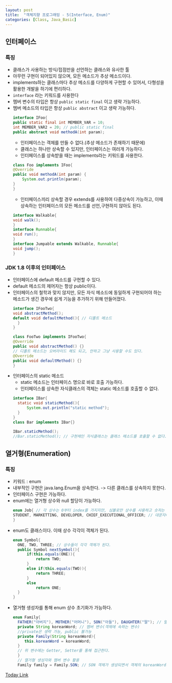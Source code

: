 ```yaml
---
layout: post
title:  "객체지향 프로그래밍 - 5(Interface, Enum)"
categories: [Class, Java_Basic]
---
```


## 인터페이스
### 특징
- 클래스가 사용하는 방식/접점만을 선언하는 클래스와 유사한 툴
- 아무런 구현이 되어있지 않으며, 모든 메소드가 추상 메소드이다.
- implements하는 클래스마다 추상 메소드를 다양하게 구현할 수 있어서, 다형성을 활용한 개발을 하기에 편리하다.
- `interface` 라는 키워드를 사용한다
- 멤버 변수의 타입은 항상 `public static final` 이고 생략 가능하다.
- 멤버 메소드의 타입은 항상 `public abstract` 이고 생략 가능하다.
    ```java
    interface IFoo{
    public static final int MEMBER_VAR = 10;
    int MEMBER_VAR2 = 20; // public static final
    public abstract void methodA(int param);
    ```
    * 인터페이스는 객체를 만들 수 없다.(추상 메소드가 존재하기 때문에)
    * 클래스는 하나만 상속할 수 있지만, 인터페이스는 여러개 가능하다.
    * 인터페이스를 상속받을 때는 implements라는 키워드를 사용한다.
    ```java
    class Foo implements IFoo{
    @Override
    public void methodA(int param) {
        System.out.println(param);
    }
    }
    ```
    * 인터페이스끼리 상속할 경우 extends를 사용하여 다중상속이 가능하고, 이때 상속하는 인터페이스의 모든 메소드를 선언,구현하지 않아도 된다.
    ```java
    interface Walkable{
    void walk();
    }
	interface Runnable{
    void run();
  	}
	interface Jumpable extends Walkable, Runnable{
    void jump();
	}
    ```
### JDK 1.8 이후의 인터페이스
- 인터페이스에 default 메소드를 구현할 수 있다.
- default 메소드의 제어자는 항상 public이다.
- 인터페이스의 철학과 맞지 않지만, 모든 자식 메소드에 동일하게 구현되어야 하는 메소드가 생긴 경우에 쉽게 기능을 추가하기 위해 만들어졌다.
    ```java
    interface IFooTwo{
    void abstractMethod();
    default void defaultMethod(){ // 디폴트 메소드
      }
    }
    ```
    ```java
    class FooTwo implements IFooTwo{
    @Override
    public void abstractMethod() {}
    // 디폴트 메소드는 오버라이드 해도 되고, 안하고 그냥 사용할 수도 있다.
    @Override
    public void defaultMethod() {}
	}
    ```
- 인터페이스의 static 메소드
  * static 메소드는 인터페이스 명으로 바로 호출 가능하다.
  * 인터페이스를 상속한 자식클래스의 객체는 static 메소드를 호출할 수 없다.
  ```java
  interface IBar{
  	static void staticMethod(){
    	System.out.println("static method");
  	}
  }
  class Bar implements IBar{}
  ```
  ```java
  IBar.staticMethod();
  //Bar.staticMethod(); // 구현체인 자식클래스는 클래스 메소드를 호출할 수 없다.
  ```

## 열거형(Enumeration)
### 특징
- 키워드 : enum
- 내부적인 구현은 java.lang.Enum을 상속한다. -> 다른 클래스를 상속하지 못한다.
- 인터페이스 구현은 가능하다.
- enum에는 열거형 상수와 null 할당이 가능하다.
  ```java
  enum Job{ // 각 상수는 0부터 index를 가지지만, 심볼로만 상수를 사용하고 숫자는 사용하지 않는다.
  STUDENT, MARKETTING, DEVELOPER, CHIEF_EXECUTIONAL_OFFICER; // 대문자에 공백은 언더바로 표현하는것이 관례
  }
  ```
- enum도 클래스이다. 이때 상수 각각이 객체가 된다.
  ```java
  enum Symbol{
    ONE, TWO, THREE; // 상수들이 각각 객체가 된다.
    public Symbol nextSymbol(){
        if(this.equals(ONE)){
            return TWO;
        }
        else if(this.equals(TWO)){
            return THREE;
        }
        else
            return ONE;
    }
  }
  ```
- 열거형 생성자를 통해 enum 상수 초기화가 가능하다.
  ```java
  enum Family{
    FATHER("아버지"), MOTHER("어머니"), SON("아들"), DAUGHTER("딸"); // 열거형 상수(객체)
    private String koreanWord; // 멤버 변수(객체에 속하는 변수)
    //private은 생략 가능, public 불가능
    private Family(String koreanWord){
       this.koreanWord = koreanWord;
    }
    // 위 변수에는 Getter, Setter를 통해 접근한다.
    }
    // 열거형 생성자와 멤버 변수 활용
    Family family = Family.SON; // SON 객체가 생성되면서 객체의 koreanWord가 아들로 초기화 된다.
  ```
  
[Today Link](https://github.com/chundh/java-til/tree/master/4_OOP_Advanced/src/com/company/day2/Interface)